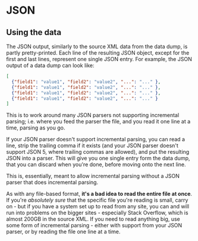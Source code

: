 # JSON

## Using the data

The JSON output, similarly to the source XML data from the data dump, is partly pretty-printed. Each line of the resulting JSON object, except for the first and last lines, represent one single JSON entry. For example, the JSON output of a data dump can look like:
```json
[
  {"field1": "value1", "field2": "value2", "...": "..." },
  {"field1": "value1", "field2": "value2", "...": "..." },
  {"field1": "value1", "field2": "value2", "...": "..." },
  {"field1": "value1", "field2": "value2", "...": "..." }
]
```

This is to work around many JSON parsers not supporting incremental parsing; i.e. where you feed the parser the file, and you read it one line at a time, parsing as you go.

If your JSON parser doesn't support incremental parsing, you can read a line, strip the trailing comma if it exists (and your JSON parser doesn't support JSON 5, where trailing commas are allowed), and put the resulting JSON into a parser. This will give you one single entry form the data dump, that you can discard when you're done, before moving onto the next line.

This is, essentially, meant to allow incremental parsing without a JSON parser that does incremental parsing.

As with any file-based format, **it's a bad idea to read the entire file at once**. If you're *absolutely sure* that the specific file you're reading is small, carry on - but if you have a system set up to read from any site, you can and will run into problems on the bigger sites - especially Stack Overflow, which is almost 200GB in the source XML. If you need to read anything big, use some form of incremental parsing - either with support from your JSON parser, or by reading the file one line at a time.

